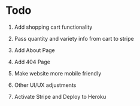 # Todo

1. Add shopping cart functionality

2. Pass quantity and variety info from cart to stripe

3. Add About Page

4. Add 404 Page

5. Make website more mobile friendly

6. Other UI/UX adjustments

7. Activate Stripe and Deploy to Heroku
